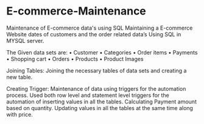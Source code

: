 # E-commerce-Maintenance
Maintenance of E-commerce data's using SQL
Maintaining a E-commerce Website dates of customers and the order related data’s Using  SQL in MYSQL server.

The Given data sets are:
•	Customer
•	Categories
•	Order items 
•	Payments
•	Shopping cart
•	Orders
•	Products
•	Product Images

Joining Tables:
Joining the necessary tables of data sets and creating a new table.

Creating Trigger:
Maintenance of data using triggers for the automation process.  Used both row level and statement level triggers for the automation of inserting values in all the tables. Calculating Payment amount based on quantity. Updating values in all the tables at the same time  along with price.   

                                          




